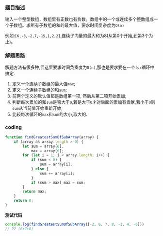 ### 题目描述

输入一个整型数组，数组里有正数也有负数。数组中的一个或连续多个整数组成一个子数组。求所有子数组的和的最大值，要求时间复杂度为`O(n)`

例如:`[6,-3,-2,7,-15,1,2,2]`,连续子向量的最大和为8(从第0个开始,到第3个为止)。

### 解题思路

解题方法有很多种,但这里要求时间负责度为`O(n)`,那也是要求要在一个`for`循环中搞定.

1. 定义一个连续子数组的最大值`max`;
2. 定义一个连续子数组的和`sum`;
3. 前两个定义的默认值都是数组第一项, 然后从第二项开始累加;
4. 判断每次累加的和`sum`是否大于`0`,若是大于`0`才对后面的累加有贡献,若小于`0`则`sum`从当前值开始重新开始;
5. 比较每次循环的`max`和`sum`的大小,取大的.

### coding

```javascript
function findGreatestSumOfSubArray(array) {
    if (array && array.length > 0) {
        let sum = array[0],
            max = array[0];
        for (let i = 1; i < array.length; i++) {
            if (sum < 0) {
                sum = array[i];
            } else {
                sum += array[i];
            }
            if (sum > max) max = sum;
        }
        return max;
    }
    return 0;
}
```

**测试代码**

```javascript
console.log(findGreatestSumOfSubArray([-2, 6, 7, 8, -3, 4, -6]))
// 22 (6+7+8)
```


